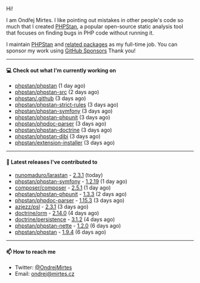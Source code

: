 Hi!

I am Ondřej Mirtes. I like pointing out mistakes in other people's code so much that I created [PHPStan](https://phpstan.org/), a popular open-source static analysis tool that focuses on finding bugs in PHP code without running it.

I maintain [PHPStan](https://github.com/phpstan/phpstan) and [related packages](https://github.com/phpstan/) as my full-time job. You can sponsor my work using [GitHub Sponsors](https://github.com/sponsors/ondrejmirtes) Thank you!

---

#### 💻 Check out what I'm currently working on

- [phpstan/phpstan](https://github.com/phpstan/phpstan) (1 day ago)
- [phpstan/phpstan-src](https://github.com/phpstan/phpstan-src) (2 days ago)
- [phpstan/.github](https://github.com/phpstan/.github) (3 days ago)
- [phpstan/phpstan-strict-rules](https://github.com/phpstan/phpstan-strict-rules) (3 days ago)
- [phpstan/phpstan-symfony](https://github.com/phpstan/phpstan-symfony) (3 days ago)
- [phpstan/phpstan-phpunit](https://github.com/phpstan/phpstan-phpunit) (3 days ago)
- [phpstan/phpdoc-parser](https://github.com/phpstan/phpdoc-parser) (3 days ago)
- [phpstan/phpstan-doctrine](https://github.com/phpstan/phpstan-doctrine) (3 days ago)
- [phpstan/phpstan-dibi](https://github.com/phpstan/phpstan-dibi) (3 days ago)
- [phpstan/extension-installer](https://github.com/phpstan/extension-installer) (3 days ago)

---

#### 🔭 Latest releases I've contributed to

- [nunomaduro/larastan](https://github.com/nunomaduro/larastan) - [2.3.1](https://github.com/nunomaduro/larastan/releases/tag/2.3.1) (today)
- [phpstan/phpstan-symfony](https://github.com/phpstan/phpstan-symfony) - [1.2.19](https://github.com/phpstan/phpstan-symfony/releases/tag/1.2.19) (1 day ago)
- [composer/composer](https://github.com/composer/composer) - [2.5.1](https://github.com/composer/composer/releases/tag/2.5.1) (1 day ago)
- [phpstan/phpstan-phpunit](https://github.com/phpstan/phpstan-phpunit) - [1.3.3](https://github.com/phpstan/phpstan-phpunit/releases/tag/1.3.3) (2 days ago)
- [phpstan/phpdoc-parser](https://github.com/phpstan/phpdoc-parser) - [1.15.3](https://github.com/phpstan/phpdoc-parser/releases/tag/1.15.3) (3 days ago)
- [azjezz/psl](https://github.com/azjezz/psl) - [2.3.1](https://github.com/azjezz/psl/releases/tag/2.3.1) (3 days ago)
- [doctrine/orm](https://github.com/doctrine/orm) - [2.14.0](https://github.com/doctrine/orm/releases/tag/2.14.0) (4 days ago)
- [doctrine/persistence](https://github.com/doctrine/persistence) - [3.1.2](https://github.com/doctrine/persistence/releases/tag/3.1.2) (4 days ago)
- [phpstan/phpstan-nette](https://github.com/phpstan/phpstan-nette) - [1.2.0](https://github.com/phpstan/phpstan-nette/releases/tag/1.2.0) (6 days ago)
- [phpstan/phpstan](https://github.com/phpstan/phpstan) - [1.9.4](https://github.com/phpstan/phpstan/releases/tag/1.9.4) (6 days ago)

---

#### 📫 How to reach me

- Twitter: [@OndrejMirtes](https://twitter.com/ondrejmirtes)
- Email: [ondrej@mirtes.cz](mailto:ondrej@mirtes.cz)
